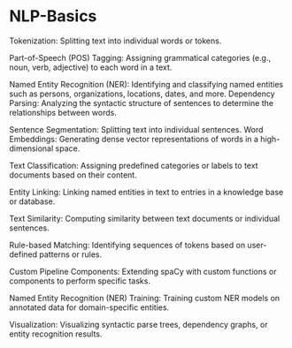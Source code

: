 # NLP-Basics

Tokenization: Splitting text into individual words or tokens.

Part-of-Speech (POS) Tagging: Assigning grammatical categories (e.g., noun, verb, adjective) to each word in a text.

Named Entity Recognition (NER): Identifying and classifying named entities such as persons, organizations, locations, dates, and more. Dependency Parsing: Analyzing the syntactic structure of sentences to determine the relationships between words.

Sentence Segmentation: Splitting text into individual sentences. Word Embeddings: Generating dense vector representations of words in a high-dimensional space.

Text Classification: Assigning predefined categories or labels to text documents based on their content.

Entity Linking: Linking named entities in text to entries in a knowledge base or database.

Text Similarity: Computing similarity between text documents or individual sentences.

Rule-based Matching: Identifying sequences of tokens based on user-defined patterns or rules.

Custom Pipeline Components: Extending spaCy with custom functions or components to perform specific tasks.

Named Entity Recognition (NER) Training: Training custom NER models on annotated data for domain-specific entities.

Visualization: Visualizing syntactic parse trees, dependency graphs, or entity recognition results.
